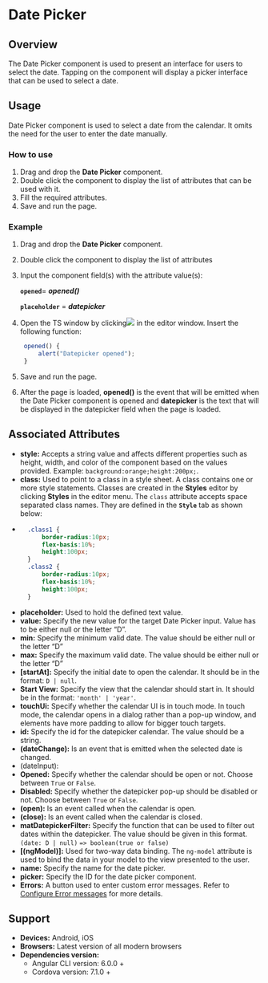 # Date Picker

## Overview

The Date Picker component is used to present an interface for users to select the date. Tapping on the component will display a picker interface that can be used to select a date.

## Usage

Date Picker component is used to select a date from the calendar. It omits the need for the user to enter the date manually.

### How to use

1. Drag and drop the **Date Picker** component. 
2. Double click the component to display the list of attributes that can be used with it.
3. Fill the required attributes.
4. Save and run the page.

### Example

1. Drag and drop the **Date Picker** component. 
2. Double click the component to display the list of attributes 
3. Input the component field\(s\) with the attribute value\(s\):  

    **`opened`**= _**opened\(\)**_  

    **`placeholder`** = _**datepicker**_  

4. Open the TS window by clicking![](../../../.gitbook/assets/image%20%281%29.png) in the editor window. Insert the following function:

   ```typescript
    opened() { 
        alert("Datepicker opened");
    }
   ```

5. Save and run the page.
6. After the page is loaded, **opened\(\)** is the event that will be emitted when the Date Picker component is opened and **datepicker** is the text that will be displayed in the datepicker field when the page is loaded. 

## Associated Attributes

* **style:** Accepts a string value and affects different properties such as height, width, and color of the component based on the values provided. Example: `background:orange;height:200px;`.
* **class:** Used to point to a class in a style sheet. A class contains one or more style statements. Classes are created in the **Styles** editor by clicking  **Styles** in the editor menu. The `class` attribute accepts space separated class names. They are defined in the **`Style`** tab as shown below:
* ```css
    .class1 {
        border-radius:10px;
        flex-basis:10%;
        height:100px;
    }
    .class2 {
        border-radius:10px;
        flex-basis:10%;
        height:100px;
    }
  ```
* **placeholder:** Used to hold the defined text value. 
* **value:** Specify the new value for the target Date Picker input. Value has to be either null or the letter “D”.
* **min:** Specify the minimum valid date. The value should be either null or the letter “D” 
* **max:** Specify the maximum valid date. The value should be either null or the letter “D”
* **\[startAt\]:** Specify the initial date to open the calendar. It should be in the format: `D | null`.
* **Start View:** Specify the view that the calendar should start in. It should be in the format: `'month' | 'year'`.
* **touchUi:** Specify whether the calendar UI is in touch mode. In touch mode, the calendar opens in a dialog rather than a pop-up window, and elements have more padding to allow for bigger touch targets.
* **id:** Specify the id for the datepicker calendar. The value should be a string.
* **\(dateChange\):** Is an event that is emitted when the selected date is changed.
* \(dateInput\):
* **Opened:** Specify whether the calendar should be open or not. Choose between `True` or `False`.
* **Disabled:** Specify whether the datepicker pop-up should be disabled or not. Choose between `True` or `False`.
* **\(open\):** Is an event called when the calendar is open.
* **\(close\):** Is an event called when the calendar is closed.
* **matDatepickerFilter:** Specify the function that can be used to filter out dates within the datepicker. The value should be given in this format. `(date: D | null)` `=> boolean(true or false)`
* **\[\(ngModel\)\]:** Used for two-way data binding. The `ng-model` attribute is used to bind the data in your model to the view presented to the user.
* **name:** Specify the name for the date picker.
* **picker:** Specify the ID for the date picker component.
* **Errors:** A button used to enter custom error messages. Refer to [Configure Error messages](https://docs.neutrinos.co/knowledge-center/whats-new/studio-version5#configure-error-messages-in-select-input-and-date-picker-components) for more details.

## Support

* **Devices:** Android, iOS
* **Browsers:**  Latest version of all modern browsers
* **Dependencies version:** 
  * Angular CLI version: 6.0.0 + 
  * Cordova version: 7.1.0 +

